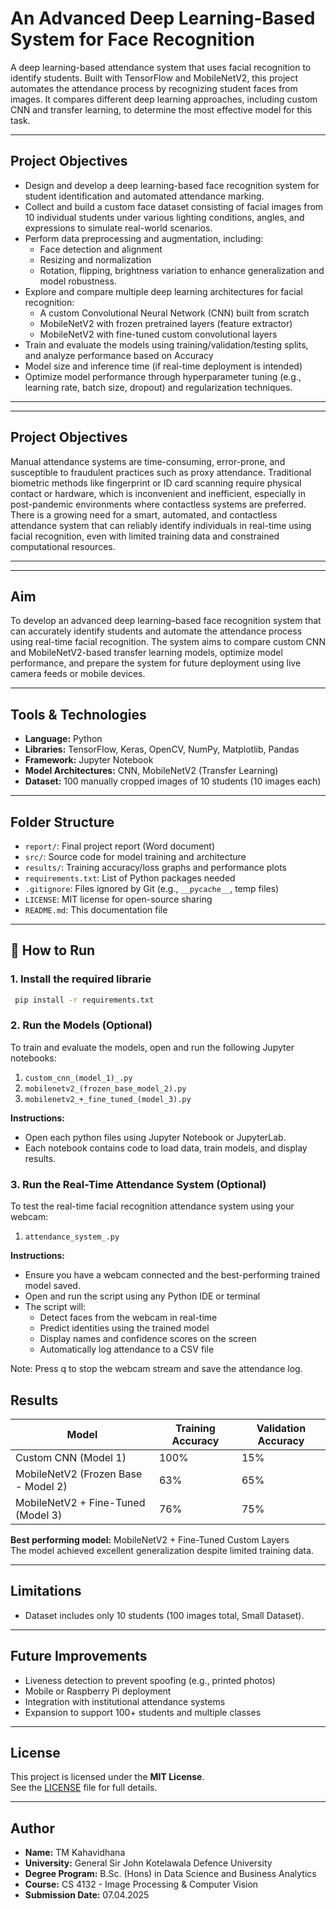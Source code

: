 # An Advanced Deep Learning-Based System for Face Recognition

A deep learning-based attendance system that uses facial recognition to identify students. Built with TensorFlow and MobileNetV2, this project automates the attendance process by recognizing student faces from images. It compares different deep learning approaches, including custom CNN and transfer learning, to determine the most effective model for this task. 

---

## Project Objectives

- Design and develop a deep learning-based face recognition system for student identification and automated attendance marking.
- Collect and build a custom face dataset consisting of facial images from 10 individual students under various lighting conditions, angles, and expressions to simulate real-world scenarios.
- Perform data preprocessing and augmentation, including:
  - Face detection and alignment
  - Resizing and normalization
  - Rotation, flipping, brightness variation to enhance generalization and model robustness.
- Explore and compare multiple deep learning architectures for facial recognition:
  - A custom Convolutional Neural Network (CNN) built from scratch
  - MobileNetV2 with frozen pretrained layers (feature extractor)
  - MobileNetV2 with fine-tuned custom convolutional layers
- Train and evaluate the models using training/validation/testing splits, and analyze performance based on Accuracy
- Model size and inference time (if real-time deployment is intended)
- Optimize model performance through hyperparameter tuning (e.g., learning rate, batch size, dropout) and regularization techniques.
---

---

## Project Objectives

Manual attendance systems are time-consuming, error-prone, and susceptible to fraudulent practices such as proxy attendance. Traditional biometric methods like fingerprint or ID card scanning require physical contact or hardware, which is inconvenient and inefficient, especially in post-pandemic environments where contactless systems are preferred. There is a growing need for a smart, automated, and contactless attendance system that can reliably identify individuals in real-time using facial recognition, even with limited training data and constrained computational resources.

---

---

## Aim

To develop an advanced deep learning–based face recognition system that can accurately identify students and automate the attendance process using real-time facial recognition. The system aims to compare custom CNN and MobileNetV2-based transfer learning models, optimize model performance, and prepare the system for future deployment using live camera feeds or mobile devices.

---


## Tools & Technologies

- **Language:** Python  
- **Libraries:** TensorFlow, Keras, OpenCV, NumPy, Matplotlib, Pandas  
- **Framework:** Jupyter Notebook  
- **Model Architectures:** CNN, MobileNetV2 (Transfer Learning)  
- **Dataset:** 100 manually cropped images of 10 students (10 images each)

---

## Folder Structure

- `report/`: Final project report (Word document)  
- `src/`: Source code for model training and architecture  
- `results/`: Training accuracy/loss graphs and performance plots  
- `requirements.txt`: List of Python packages needed  
- `.gitignore`: Files ignored by Git (e.g., `__pycache__`, temp files)  
- `LICENSE`: MIT license for open-source sharing  
- `README.md`: This documentation file

---

## 🚀 How to Run
### 1. Install the required librarie
  ``` bash
   pip install -r requirements.txt
```

### 2. Run the Models (Optional)

To train and evaluate the models, open and run the following Jupyter notebooks:

1. `custom_cnn_(model_1)_.py`
2. `mobilenetv2_(frozen_base_model_2).py`
3. `mobilenetv2_+_fine_tuned_(model_3).py`
  
**Instructions:**
- Open each python files using Jupyter Notebook or JupyterLab.
- Each notebook contains code to load data, train models, and display results.

### 3. Run the Real-Time Attendance System (Optional)

To test the real-time facial recognition attendance system using your webcam:
1. `attendance_system_.py`

**Instructions:**
- Ensure you have a webcam connected and the best-performing trained model saved.
- Open and run the script using any Python IDE or terminal
- The script will:
  - Detect faces from the webcam in real-time
  - Predict identities using the trained model
  - Display names and confidence scores on the screen
  - Automatically log attendance to a CSV file

Note: Press q to stop the webcam stream and save the attendance log.

## Results

| Model                                | Training Accuracy | Validation Accuracy |
|-------------------------------------|-------------------|---------------------|
| Custom CNN (Model 1)                | 100%              | 15%                 |
| MobileNetV2 (Frozen Base - Model 2) | 63%               | 65%                 |
| MobileNetV2 + Fine-Tuned (Model 3)  | 76%               | 75%                 |

**Best performing model:** MobileNetV2 + Fine-Tuned Custom Layers  
The model achieved excellent generalization despite limited training data.

---

## Limitations

- Dataset includes only 10 students (100 images total, Small Dataset).

---

## Future Improvements

- Liveness detection to prevent spoofing (e.g., printed photos)
- Mobile or Raspberry Pi deployment
- Integration with institutional attendance systems
- Expansion to support 100+ students and multiple classes

---

## License

This project is licensed under the **MIT License**.  
See the [LICENSE](LICENSE) file for full details.

---

## Author

- **Name:** TM Kahavidhana   
- **University:** General Sir John Kotelawala Defence University  
- **Degree Program:** B.Sc. (Hons) in Data Science and Business Analytics  
- **Course:** CS 4132 - Image Processing & Computer Vision  
- **Submission Date:** 07.04.2025

